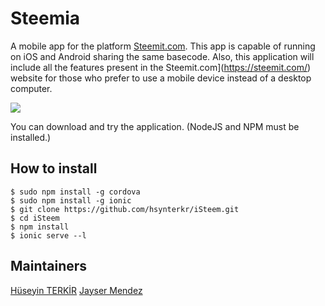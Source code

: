 # Steemia
A mobile app for the platform [Steemit.com](https://steemit.com/). This app is capable of running on iOS and Android sharing the same basecode. Also, this application will include all the features present in the Steemit.com](https://steemit.com/) website for those who prefer to use a mobile device instead of a desktop computer.
 
![](https://i.hizliresim.com/OyWjYD.png)

You can download and try the application.  (NodeJS and NPM must be installed.)
## How to install
```
$ sudo npm install -g cordova
$ sudo npm install -g ionic
$ git clone https://github.com/hsynterkr/iSteem.git
$ cd iSteem
$ npm install
$ ionic serve --l
```

## Maintainers
[Hüseyin TERKİR](https://github.com/hsynterkr)
[Jayser Mendez](https://github.com/jayserdny/)

